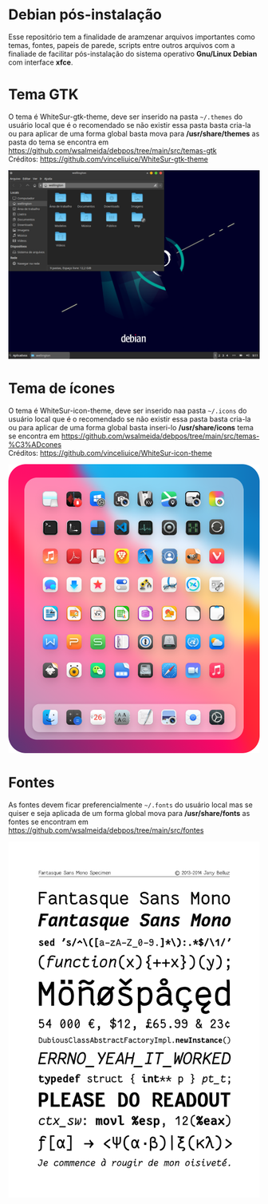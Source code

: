 # Debian pós-instalação

Esse repositório tem a finalidade de aramzenar arquivos importantes como temas, 
fontes, papeis de parede, scripts entre outros arquivos com a finaliade de facilitar 
pós-instalação do sistema operativo **Gnu/Linux Debian** com interface **xfce**.

# Tema GTK
O tema é WhiteSur-gtk-theme, deve ser inserido na pasta `~/.themes` do usuário 
local que é o recomendado se não existir essa pasta basta cria-la ou para aplicar 
de uma forma global basta mova para **/usr/share/themes** as pasta do tema 
se encontra em https://github.com/wsalmeida/debpos/tree/main/src/temas-gtk <br>
Créditos: https://github.com/vinceliuice/WhiteSur-gtk-theme <br>
<p align="center"> <img src="https://github.com/wsalmeida/debpos/blob/main/src/imagens/preview-theme.png">

# Tema de ícones
O tema é WhiteSur-icon-theme, deve ser inserido naa pasta `~/.icons` do usuário 
local que é o recomendado se não existir essa pasta basta cria-la ou para aplicar 
de uma forma global basta inseri-lo **/usr/share/icons** tema se encontra em https://github.com/wsalmeida/debpos/tree/main/src/temas-%C3%ADcones <br>
Créditos: https://github.com/vinceliuice/WhiteSur-icon-theme
<p align="center"> <img src="https://github.com/wsalmeida/debpos/blob/main/src/imagens/preview-icon.png"/> </p>

# Fontes
As fontes devem ficar preferencialmente `~/.fonts` do usuário local mas se 
quiser e seja aplicada de um forma global mova para **/usr/share/fonts** as fontes
se encontram em https://github.com/wsalmeida/debpos/tree/main/src/fontes
<p align="center"> <img src="https://github.com/wsalmeida/debpos/blob/main/src/imagens/preview-fantasque.png"/> </p>
